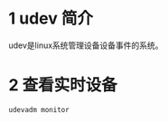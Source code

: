 # 1 udev 简介
udev是linux系统管理设备设备事件的系统。

# 2 查看实时设备

```
udevadm monitor
```
<!--stackedit_data:
eyJoaXN0b3J5IjpbNjYwNzQwMjI0LC0xNDYzNTMxNzQxXX0=
-->
